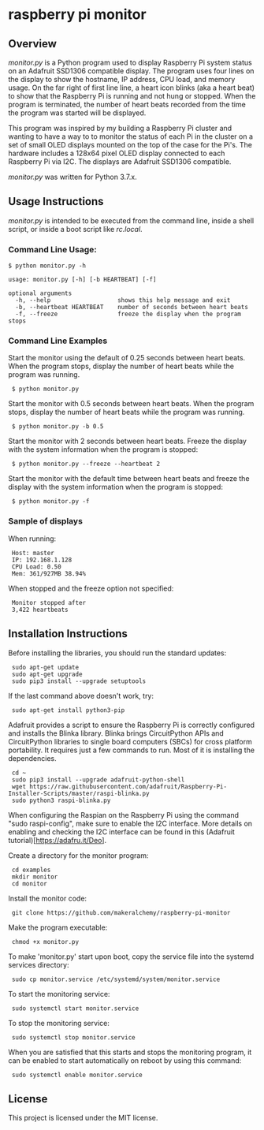 # raspberry pi monitor

## Overview
*monitor.py* is a Python program used to display Raspberry Pi system status on an Adafruit SSD1306 compatible display.
The program uses four lines on the display to show the hostname, IP address, CPU load, and memory usage.
On the far right of first line line, a heart icon blinks (aka a heart beat) to show that the Raspberry Pi is running and not hung or stopped.
When the program is terminated, the number of heart beats recorded from the time the program was started will be displayed.

This program was inspired by my building a Raspberry Pi cluster and wanting to have a way to to monitor the status of each Pi in the cluster on a set of small OLED displays
mounted on the top of the case for the Pi's.  The hardware includes a 128x64 pixel OLED display connected to each Raspberry Pi via I2C.  The displays are Adafruit SSD1306 compatible.

*monitor.py* was written for Python 3.7.x.

## Usage Instructions

*monitor.py* is intended to be executed from the command line, inside a shell script, or inside a boot script like *rc.local*.

### Command Line Usage:

    $ python monitor.py -h

    usage: monitor.py [-h] [-b HEARTBEAT] [-f]

    optional arguments
      -h, --help                   shows this help message and exit
      -b, --heartbeat HEARTBEAT    number of seconds between heart beats
      -f, --freeze                 freeze the display when the program stops

### Command Line Examples
Start the monitor using the default of 0.25 seconds between heart beats. 
When the program stops, display the number of heart beats while the program was running.

     $ python monitor.py

Start the monitor with 0.5 seconds between heart beats.
When the program stops, display the number of heart beats while the program was running.

     $ python monitor.py -b 0.5

Start the monitor with 2 seconds between heart beats.
Freeze the display with the system information when the program is stopped:

     $ python monitor.py --freeze --heartbeat 2

Start the monitor with the default time between heart beats and freeze the display with
the system information when the program is stopped:

     $ python monitor.py -f

### Sample of displays

When running:

     Host: master
     IP: 192.168.1.128
     CPU Load: 0.50
     Mem: 361/927MB 38.94%

When stopped and the freeze option not specified:

     Monitor stopped after
     3,422 heartbeats

## Installation Instructions

Before installing the libraries, you should run the standard updates:

     sudo apt-get update
     sudo apt-get upgrade
     sudo pip3 install --upgrade setuptools
     
If the last command above doesn't work, try:

     sudo apt-get install python3-pip 
     
Adafruit provides a script to ensure the Raspberry Pi is correctly configured and installs the Blinka library. 
Blinka brings CircuitPython APIs and CircuitPython libraries to single board computers (SBCs) for cross platform portability.
It requires just a few commands to run. Most of it is installing the dependencies.     
     
     cd ~
     sudo pip3 install --upgrade adafruit-python-shell
     wget https://raw.githubusercontent.com/adafruit/Raspberry-Pi-Installer-Scripts/master/raspi-blinka.py
     sudo python3 raspi-blinka.py

When configuring the Raspian on the Raspberry Pi using the command "sudo raspi-config", make sure to enable the I2C interface. 
More details on enabling and checking the I2C interface can be found in this (Adafruit tutorial)[https://adafru.it/Deo]. 

Create a directory for the monitor program:

     cd examples
     mkdir monitor
     cd monitor

Install the monitor code:

     git clone https://github.com/makeralchemy/raspberry-pi-monitor

Make the program executable:

     chmod +x monitor.py

To make 'monitor.py' start upon boot, copy the service file into the systemd services directory:

     sudo cp monitor.service /etc/systemd/system/monitor.service

To start the monitoring service:

     sudo systemctl start monitor.service

To stop the monitoring service:

     sudo systemctl stop monitor.service

When you are satisfied that this starts and stops the monitoring program, it can be enabled to start automatically on reboot by using this command:

     sudo systemctl enable monitor.service

## License
This project is licensed under the MIT license.

